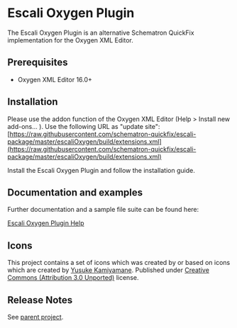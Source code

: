 # Escali Oxygen Plugin
The Escali Oxygen Plugin is an alternative Schematron QuickFix implementation for the Oxygen XML Editor. 

## Prerequisites

- Oxygen XML Editor 16.0+

## Installation

Please use the addon function of the Oxygen XML Editor (Help > Install new add-ons... ). 
Use the following URL as "update site": 
 [https://raw.githubusercontent.com/schematron-quickfix/escali-package/master/escaliOxygen/build/extensions.xml](https://raw.githubusercontent.com/schematron-quickfix/escali-package/master/escaliOxygen/build/extensions.xml)
 
Install the Escali Oxygen Plugin and follow the installation guide.

## Documentation and examples

Further documentation and a sample file suite can be found here:

[Escali Oxygen Plugin Help](site/README.md) 

## Icons

This project contains a set of icons which was created by or based on icons which are created by
[Yusuke Kamiyamane](http://p.yusukekamiyamane.com/ "Yusuke Kamiyamanes website"). Published under 
[Creative Commons (Attribution 3.0 Unported)](http://creativecommons.org/licenses/by/3.0/deed.en) license.

## Release Notes

See [parent project](../README.md).